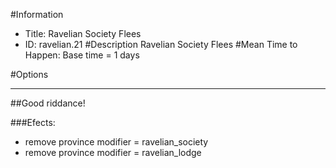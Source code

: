 #Information
 - Title: Ravelian Society Flees
 - ID: ravelian.21
#Description
Ravelian Society Flees
#Mean Time to Happen:
Base time = 1 days

#Options

___
##Good riddance!

###Efects:<ul><li>remove province modifier = ravelian_society</li><li>remove province modifier = ravelian_lodge</li></ul>
